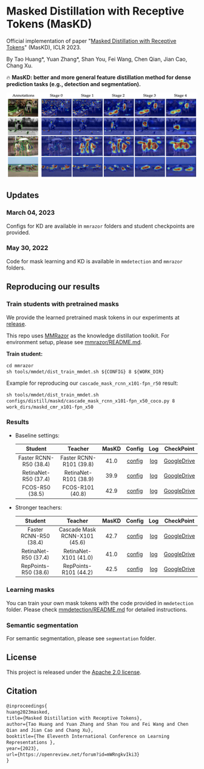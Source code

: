 # Masked Distillation with Receptive Tokens (MasKD)
Official implementation of paper "[Masked Distillation with Receptive Tokens](https://arxiv.org/abs/2205.14589)" (MasKD), ICLR 2023.

By Tao Huang*, Yuan Zhang*, Shan You, Fei Wang, Chen Qian, Jian Cao, Chang Xu.

:fire: **MasKD: better and more general feature distillation method for dense prediction tasks (e.g., detection and segmentation).**

<p align='center'>
<img src='./assests/mask.png' alt='mask' width='1000px'>
</p>

## Updates  
### March 04, 2023  
Configs for KD are available in `mmrazor` folders and student checkpoints are provided.
### May 30, 2022  
Code for mask learning and KD is available in `mmdetection` and `mmrazor` folders.

## Reproducing our results

### Train students with pretrained masks  
We provide the learned pretrained mask tokens in our experiments at [release](https://github.com/hunto/MasKD/releases/tag/v0.0.1).

This repo uses [MMRazor](https://github.com/open-mmlab/mmrazor) as the knowledge distillation toolkit. For environment setup, please see [mmrazor/README.md](mmrazor/README.md).

**Train student:**  
```shell
cd mmrazor
sh tools/mmdet/dist_train_mmdet.sh ${CONFIG} 8 ${WORK_DIR}
```

Example for reproducing our `cascade_mask_rcnn_x101-fpn_r50` result:
```shell
sh tools/mmdet/dist_train_mmdet.sh configs/distill/maskd/cascade_mask_rcnn_x101-fpn_x50_coco.py 8 work_dirs/maskd_cmr_x101-fpn_x50
```


### Results  
* Baseline settings:  

    |Student|Teacher|MasKD|Config|Log|CheckPoint|
    |:--:|:--:|:--:|:--:|:--:|:--:|
    |Faster RCNN-R50 (38.4)|Faster RCNN-R101 (39.8)|41.0|[config](mmrazor/configs/distill/maskd/fpn_r101-fpn_r50_coco.py)|[log](https://github.com/Gumpest/MasKD/releases/download/v0.0.3/fpn_r101-fpn_r50_coco.json)|[GoogleDrive](https://drive.google.com/file/d/1FdOOKLGq8q3A4iYF89khyCaXoeHTnORW/view?usp=share_link)|
    |RetinaNet-R50 (37.4)|RetinaNet-R101 (38.9)|39.9|[config](mmrazor/configs/distill/maskd/retinanet_r101-retinanet_r50_coco.py)|[log](https://github.com/Gumpest/MasKD/releases/download/v0.0.3/retinanet_r101-retinanet_r50_coco.json)|[GoogleDrive](https://drive.google.com/file/d/15U2PSfUFOZVPFL3GCEpoeJ-zEfZTAgqg/view?usp=share_link)|
    |FCOS-R50 (38.5)|FCOS-R101 (40.8)|42.9|[config](mmrazor/configs/distill/maskd/fcos_r101-fcos_r50_coco.py)|[log](https://github.com/Gumpest/MasKD/releases/download/v0.0.3/fcos_r101-fcos_r50_coco.json)|[GoogleDrive](https://drive.google.com/file/d/1K-mqpWG-axIKzHX5kI79kEnJtClc-feh/view?usp=share_link)|

* Stronger teachers:

    |Student|Teacher|MasKD|Config|Log|CheckPoint|
    |:--:|:--:|:--:|:--:|:--:|:--:|
    |Faster RCNN-R50 (38.4)|Cascade Mask RCNN-X101 (45.6)|42.7|[config](mmrazor/configs/distill/maskd/cascade_mask_rcnn_x101-fpn_x50_coco.py)|[log](https://github.com/Gumpest/MasKD/releases/download/v0.0.3/cascade_mask_rcnn_x101-fpn_r50_coco.json)|[GoogleDrive](https://drive.google.com/file/d/1EXC9cGwDZ9UuaDaAsngwJHWPoQ8A49HO/view?usp=share_link)|
    |RetinaNet-R50 (37.4)|RetinaNet-X101 (41.0)|41.0|[config](mmrazor/configs/distill/maskd/retinanet_x101-retinanet_r50_coco.py)|[log](https://github.com/Gumpest/MasKD/releases/download/v0.0.3/retinanet_x101-retinanet_r50_coco.json)|[GoogleDrive](https://drive.google.com/file/d/1bioVmJpTuEvInpKHaGUvwWDxSop3eQ9I/view?usp=share_link)|
    |RepPoints-R50 (38.6)|RepPoints-R101 (44.2)|42.5|[config](mmrazor/configs/distill/maskd/reppoints_x101-reppoints-r50_coco.py)|[log](https://github.com/Gumpest/MasKD/releases/download/v0.0.3/reppoints_x101-reppoints-r50_coco.json)|[GoogleDrive](https://drive.google.com/file/d/1QDkE4_tlWq2Cw2F3aUtqCTm4sMkIxw2H/view?usp=sharing)|
### Learning masks  
You can train your own mask tokens with the code provided in `mmdetection` folder. Please check [mmdetection/README.md](mmdetection/README.md) for detailed instructions.

### Semantic segmentation  
For semantic segmentation, please see `segmentation` folder.

## License  
This project is released under the [Apache 2.0 license](LICENSE).

## Citation  
```
@inproceedings{
huang2023masked,
title={Masked Distillation with Receptive Tokens},
author={Tao Huang and Yuan Zhang and Shan You and Fei Wang and Chen Qian and Jian Cao and Chang Xu},
booktitle={The Eleventh International Conference on Learning Representations },
year={2023},
url={https://openreview.net/forum?id=mWRngkvIki3}
}
```
